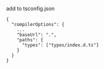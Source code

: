 add to tsconfig.json

```
{
  "compilerOptions": {
    ...
    "baseUrl": ".",
    "paths": {
      "types": ["types/index.d.ts"]
    }
  }
}
```
